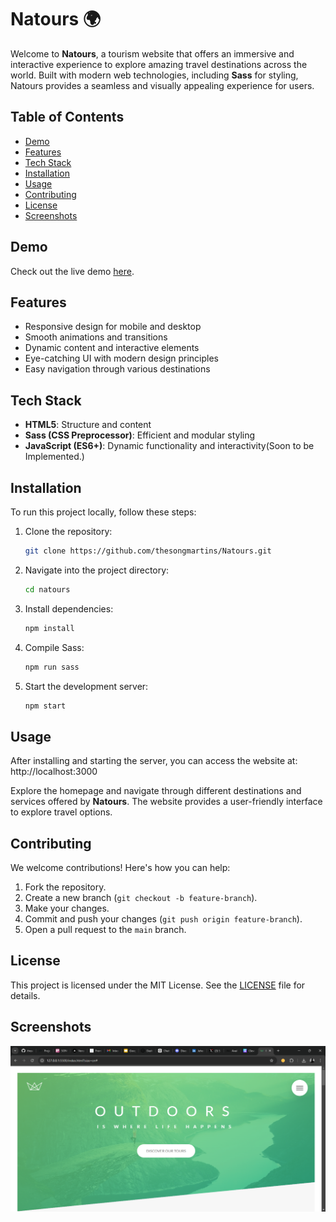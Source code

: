 # Natours 🌍

Welcome to **Natours**, a tourism website that offers an immersive and interactive experience to explore amazing travel destinations across the world. Built with modern web technologies, including **Sass** for styling, Natours provides a seamless and visually appealing experience for users.

## Table of Contents

- [Demo](#demo)
- [Features](#features)
- [Tech Stack](#tech-stack)
- [Installation](#installation)
- [Usage](#usage)
- [Contributing](#contributing)
- [License](#license)
- [Screenshots](#screenshots)

## Demo

Check out the live demo [here](https://natours-byone.vercel.app/).

## Features

- Responsive design for mobile and desktop
- Smooth animations and transitions
- Dynamic content and interactive elements
- Eye-catching UI with modern design principles
- Easy navigation through various destinations

## Tech Stack

- **HTML5**: Structure and content
- **Sass (CSS Preprocessor)**: Efficient and modular styling
- **JavaScript (ES6+)**: Dynamic functionality and interactivity(Soon to be Implemented.)

## Installation

To run this project locally, follow these steps:

1. Clone the repository:

   ```bash
   git clone https://github.com/thesongmartins/Natours.git
   ```

2. Navigate into the project directory:

   ```bash
   cd natours
   ```

3. Install dependencies:

   ```bash
   npm install
   ```

4. Compile Sass:

   ```bash
   npm run sass
   ```

5. Start the development server:
   ```bash
   npm start
   ```

## Usage

After installing and starting the server, you can access the website at:
http://localhost:3000

Explore the homepage and navigate through different destinations and services offered by **Natours**. The website provides a user-friendly interface to explore travel options.

## Contributing

We welcome contributions! Here's how you can help:

1. Fork the repository.
2. Create a new branch (`git checkout -b feature-branch`).
3. Make your changes.
4. Commit and push your changes (`git push origin feature-branch`).
5. Open a pull request to the `main` branch.

## License

This project is licensed under the MIT License. See the [LICENSE](./LICENSE) file for details.

## Screenshots

![Naatours Homepage](img/Homepage-screenshot.png)
